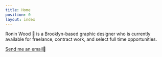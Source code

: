 ```yaml
---
title: Home
position: 0
layout: index
---
```


Ronin Wood 🌹 is a Brooklyn-based graphic designer who is currently available for freelance, contract work, and select full time opportunities. 

[Send me an email](mailto:hi@roninwood.com)📧

